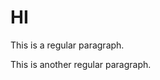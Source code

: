 # HI
This is a regular paragraph.

<script>alert('xss');</script>

This is another regular paragraph.
